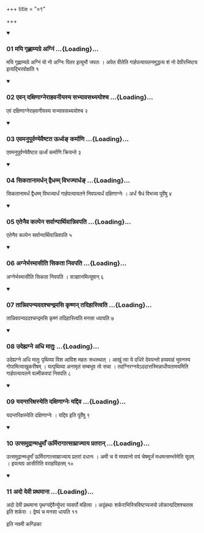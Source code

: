 +++
title = "०९"

+++

<div class="js_include" includetitle="true" newlevelforh1="3" unfilled="" url="/vedAH_yajuH/taittirIyam/sUtram/ApastambaH/shrautam/vishvAsa-prastutiH/05/09/01_mayi_gRhNAmyagre_agniM.md">
<details open><summary><h3>01 मयि गृह्णाम्यग्रे अग्निं ...{Loading}...</h3></summary>

मयि गृह्णाम्यग्रे अग्निं यो नो अग्निः पितर इत्युभौ जपतः । अपेत वीतेति गार्हपत्यायतनमुद्धत्य शं नो देवीरभिष्टय इत्यद्भिरवोक्षति १
</details>
</div>

<div class="js_include collapsed" newlevelforh1="4" title="सर्वाष् टीकाः" url="/vedAH_yajuH/taittirIyam/sUtram/ApastambaH/shrautam/sarvASh_TIkAH/05/09/01_mayi_gRhNAmyagre_agniM.md"> </div>



<div class="js_include collapsed" newlevelforh1="4" title="मूलम्" url="/vedAH_yajuH/taittirIyam/sUtram/ApastambaH/shrautam/mUlam/05/09/01_mayi_gRhNAmyagre_agniM.md"> </div>


<div class="js_include" includetitle="true" newlevelforh1="3" unfilled="" url="/vedAH_yajuH/taittirIyam/sUtram/ApastambaH/shrautam/vishvAsa-prastutiH/05/09/02_evan_daxiNAgnerAhavanIyasya_sabhyAvasathyayoshcha.md">
<details open><summary><h3>02 एवन् दक्षिणाग्नेराहवनीयस्य सभ्यावसथ्ययोश्च ...{Loading}...</h3></summary>

एवं दक्षिणाग्नेराहवनीयस्य सभ्यावसथ्ययोश्च २
</details>
</div>

<div class="js_include collapsed" newlevelforh1="4" title="सर्वाष् टीकाः" url="/vedAH_yajuH/taittirIyam/sUtram/ApastambaH/shrautam/sarvASh_TIkAH/05/09/02_evan_daxiNAgnerAhavanIyasya_sabhyAvasathyayoshcha.md"> </div>



<div class="js_include collapsed" newlevelforh1="4" title="मूलम्" url="/vedAH_yajuH/taittirIyam/sUtram/ApastambaH/shrautam/mUlam/05/09/02_evan_daxiNAgnerAhavanIyasya_sabhyAvasathyayoshcha.md"> </div>


<div class="js_include" includetitle="true" newlevelforh1="3" unfilled="" url="/vedAH_yajuH/taittirIyam/sUtram/ApastambaH/shrautam/vishvAsa-prastutiH/05/09/03_evamanupUrvaNyevaiShTata_Urdhva~N_karmANi.md">
<details open><summary><h3>03 एवमनुपूर्वण्येवैष्टत ऊर्ध्वङ् कर्माणि ...{Loading}...</h3></summary>

एवमनुपूर्वण्येवैष्टत ऊर्ध्वं कर्माणि क्रियन्ते ३
</details>
</div>

<div class="js_include collapsed" newlevelforh1="4" title="सर्वाष् टीकाः" url="/vedAH_yajuH/taittirIyam/sUtram/ApastambaH/shrautam/sarvASh_TIkAH/05/09/03_evamanupUrvaNyevaiShTata_Urdhva~N_karmANi.md"> </div>



<div class="js_include collapsed" newlevelforh1="4" title="मूलम्" url="/vedAH_yajuH/taittirIyam/sUtram/ApastambaH/shrautam/mUlam/05/09/03_evamanupUrvaNyevaiShTata_Urdhva~N_karmANi.md"> </div>


<div class="js_include" includetitle="true" newlevelforh1="3" unfilled="" url="/vedAH_yajuH/taittirIyam/sUtram/ApastambaH/shrautam/vishvAsa-prastutiH/05/09/04_sikatAnAmardhan_dvaidhamm_vibhajyArdha~N.md">
<details open><summary><h3>04 सिकतानामर्धन् द्वैधम्म् विभज्यार्धङ् ...{Loading}...</h3></summary>

सिकतानामर्धं द्वैधम्म् विभज्यार्धं गार्हपत्यायतने निवपत्यर्धं दक्षिणाग्नेः । अर्धं त्रैधं विभज्य पूर्वेषु ४
</details>
</div>

<div class="js_include collapsed" newlevelforh1="4" title="सर्वाष् टीकाः" url="/vedAH_yajuH/taittirIyam/sUtram/ApastambaH/shrautam/sarvASh_TIkAH/05/09/04_sikatAnAmardhan_dvaidhamm_vibhajyArdha~N.md"> </div>



<div class="js_include collapsed" newlevelforh1="4" title="मूलम्" url="/vedAH_yajuH/taittirIyam/sUtram/ApastambaH/shrautam/mUlam/05/09/04_sikatAnAmardhan_dvaidhamm_vibhajyArdha~N.md"> </div>


<div class="js_include" includetitle="true" newlevelforh1="3" unfilled="" url="/vedAH_yajuH/taittirIyam/sUtram/ApastambaH/shrautam/vishvAsa-prastutiH/05/09/05_etenaiva_kalpena_sarvAnpArthivAnnivapati.md">
<details open><summary><h3>05 एतेनैव कल्पेन सर्वान्पार्थिवान्निवपति ...{Loading}...</h3></summary>

एतेनैव कल्पेन सर्वान्पार्थिवान्निवपति ५
</details>
</div>

<div class="js_include collapsed" newlevelforh1="4" title="सर्वाष् टीकाः" url="/vedAH_yajuH/taittirIyam/sUtram/ApastambaH/shrautam/sarvASh_TIkAH/05/09/05_etenaiva_kalpena_sarvAnpArthivAnnivapati.md"> </div>



<div class="js_include collapsed" newlevelforh1="4" title="मूलम्" url="/vedAH_yajuH/taittirIyam/sUtram/ApastambaH/shrautam/mUlam/05/09/05_etenaiva_kalpena_sarvAnpArthivAnnivapati.md"> </div>


<div class="js_include" includetitle="true" newlevelforh1="3" unfilled="" url="/vedAH_yajuH/taittirIyam/sUtram/ApastambaH/shrautam/vishvAsa-prastutiH/05/09/06_agnerbhasmAsIti_sikatA_nivapati.md">
<details open><summary><h3>06 अग्नेर्भस्मासीति सिकता निवपति ...{Loading}...</h3></summary>

अग्नेर्भस्मासीति सिकता निवपति । सञ्ज्ञानमित्यूषान् ६
</details>
</div>

<div class="js_include collapsed" newlevelforh1="4" title="सर्वाष् टीकाः" url="/vedAH_yajuH/taittirIyam/sUtram/ApastambaH/shrautam/sarvASh_TIkAH/05/09/06_agnerbhasmAsIti_sikatA_nivapati.md"> </div>



<div class="js_include collapsed" newlevelforh1="4" title="मूलम्" url="/vedAH_yajuH/taittirIyam/sUtram/ApastambaH/shrautam/mUlam/05/09/06_agnerbhasmAsIti_sikatA_nivapati.md"> </div>


<div class="js_include" includetitle="true" newlevelforh1="3" unfilled="" url="/vedAH_yajuH/taittirIyam/sUtram/ApastambaH/shrautam/vishvAsa-prastutiH/05/09/07_tAnnivapanyadadashchandramasi_kRShNan_tadihAstviti.md">
<details open><summary><h3>07 तान्निवपन्यददश्चन्द्रमसि कृष्णन् तदिहास्त्विति ...{Loading}...</h3></summary>

तान्निवपन्यददश्चन्द्रमसि कृष्णं तदिहास्त्विति मनसा ध्यायति ७
</details>
</div>

<div class="js_include collapsed" newlevelforh1="4" title="सर्वाष् टीकाः" url="/vedAH_yajuH/taittirIyam/sUtram/ApastambaH/shrautam/sarvASh_TIkAH/05/09/07_tAnnivapanyadadashchandramasi_kRShNan_tadihAstviti.md"> </div>



<div class="js_include collapsed" newlevelforh1="4" title="मूलम्" url="/vedAH_yajuH/taittirIyam/sUtram/ApastambaH/shrautam/mUlam/05/09/07_tAnnivapanyadadashchandramasi_kRShNan_tadihAstviti.md"> </div>


<div class="js_include" includetitle="true" newlevelforh1="3" unfilled="" url="/vedAH_yajuH/taittirIyam/sUtram/ApastambaH/shrautam/vishvAsa-prastutiH/05/09/08_udehyagne_adhi_mAtuH.md">
<details open><summary><h3>08 उदेह्यग्ने अधि मातुः ...{Loading}...</h3></summary>

उदेह्यग्ने अधि मातुः पृथिव्या विश आविश महतः सधस्थात् । आखुं त्वा ये दधिरे देवयन्तो हव्यवाहं भुवनस्य गोपामित्याखुकरीषम् । यत्पृथिव्या अनामृतं सम्बभूव त्वे सचा । तदग्निरग्नयेऽददात्तस्मिन्नाधीयतामयमिति गार्हपत्यायतने वल्मीकवपां निवपति ८
</details>
</div>

<div class="js_include collapsed" newlevelforh1="4" title="सर्वाष् टीकाः" url="/vedAH_yajuH/taittirIyam/sUtram/ApastambaH/shrautam/sarvASh_TIkAH/05/09/08_udehyagne_adhi_mAtuH.md"> </div>



<div class="js_include collapsed" newlevelforh1="4" title="मूलम्" url="/vedAH_yajuH/taittirIyam/sUtram/ApastambaH/shrautam/mUlam/05/09/08_udehyagne_adhi_mAtuH.md"> </div>


<div class="js_include" includetitle="true" newlevelforh1="3" unfilled="" url="/vedAH_yajuH/taittirIyam/sUtram/ApastambaH/shrautam/vishvAsa-prastutiH/05/09/09_yadantarixasyeti_daxiNAgneH_yaddiva.md">
<details open><summary><h3>09 यदन्तरिक्षस्येति दक्षिणाग्नेः यद्दिव ...{Loading}...</h3></summary>

यदन्तरिक्षस्येति दक्षिणाग्नेः । यद्दिव इति पूर्वेषु ९
</details>
</div>

<div class="js_include collapsed" newlevelforh1="4" title="सर्वाष् टीकाः" url="/vedAH_yajuH/taittirIyam/sUtram/ApastambaH/shrautam/sarvASh_TIkAH/05/09/09_yadantarixasyeti_daxiNAgneH_yaddiva.md"> </div>



<div class="js_include collapsed" newlevelforh1="4" title="मूलम्" url="/vedAH_yajuH/taittirIyam/sUtram/ApastambaH/shrautam/mUlam/05/09/09_yadantarixasyeti_daxiNAgneH_yaddiva.md"> </div>


<div class="js_include" includetitle="true" newlevelforh1="3" unfilled="" url="/vedAH_yajuH/taittirIyam/sUtram/ApastambaH/shrautam/vishvAsa-prastutiH/05/09/10_utsamudrAnmadhumA.N_UrmirAgAtsAmrAjyAya_pratarAn.md">
<details open><summary><h3>10 उत्समुद्रान्मधुमाँ ऊर्मिरागात्साम्राज्याय प्रतरान् ...{Loading}...</h3></summary>

उत्समुद्रान्मधुमाँ ऊर्मिरागात्साम्राज्याय प्रतरां दधानः । अमी च ये मघवानो वयं चेषमूर्जं मधमत्सम्भरेमेति सूदम् । इयत्यग्र आसीरिति वराहविहतम् १०
</details>
</div>

<div class="js_include collapsed" newlevelforh1="4" title="सर्वाष् टीकाः" url="/vedAH_yajuH/taittirIyam/sUtram/ApastambaH/shrautam/sarvASh_TIkAH/05/09/10_utsamudrAnmadhumA.N_UrmirAgAtsAmrAjyAya_pratarAn.md"> </div>



<div class="js_include collapsed" newlevelforh1="4" title="मूलम्" url="/vedAH_yajuH/taittirIyam/sUtram/ApastambaH/shrautam/mUlam/05/09/10_utsamudrAnmadhumA.N_UrmirAgAtsAmrAjyAya_pratarAn.md"> </div>


<div class="js_include" includetitle="true" newlevelforh1="3" unfilled="" url="/vedAH_yajuH/taittirIyam/sUtram/ApastambaH/shrautam/vishvAsa-prastutiH/05/09/11_ado_devI_prathamAnA.md">
<details open><summary><h3>11 अदो देवी प्रथमाना ...{Loading}...</h3></summary>

अदो देवी प्रथमाना पृथग्यद्देवैर्न्युप्ता व्यसर्पो महित्वा । अदृंहथाः शर्कराभिस्त्रिविष्टप्यजयो लोकान्प्रदिशश्चतस्र इति शर्कराः । द्वेष्यं च मनसा धायति ११
</details>
</div>

<div class="js_include collapsed" newlevelforh1="4" title="सर्वाष् टीकाः" url="/vedAH_yajuH/taittirIyam/sUtram/ApastambaH/shrautam/sarvASh_TIkAH/05/09/11_ado_devI_prathamAnA.md"> </div>



<div class="js_include collapsed" newlevelforh1="4" title="मूलम्" url="/vedAH_yajuH/taittirIyam/sUtram/ApastambaH/shrautam/mUlam/05/09/11_ado_devI_prathamAnA.md"> </div>





  
इति नवमी कण्डिका 
